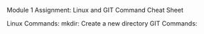 Module 1 Assignment: Linux and GIT Command Cheat Sheet

Linux Commands:
mkdir: Create a new directory
GIT Commands:
